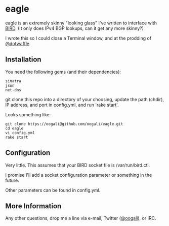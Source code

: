 # eagle

eagle is an extremely skinny "looking glass" I've written to interface with [BIRD].
(It only does IPv4 BGP lookups, can it get any more skinny?)

I wrote this so I could close a Terminal window, and at the prodding of [@dotwaffle].

## Installation

You need the following gems (and their dependencies):

    sinatra
    json
    net-dns

git clone this repo into a directory of your choosing, update the path (chdir), IP address, and port in config.yml, and run 'rake start'.

Looks something like:

    git clone https://oogali@github.com/oogali/eagle.git
    cd eagle
    vi config.yml
    rake start

## Configuration

Very little. This assumes that your BIRD socket file is /var/run/bird.ctl.

I promise I'll add a socket configuration parameter or something in the future.

Other parameters can be found in config.yml.

## More Information

Any other questions, drop me a line via e-mail, Twitter ([@oogali]), or IRC.

[BIRD]: http://bird.network.cz/
[@dotwaffle]: http://twitter.com/dotwaffle
[@oogali]: http://twitter.com/oogali
